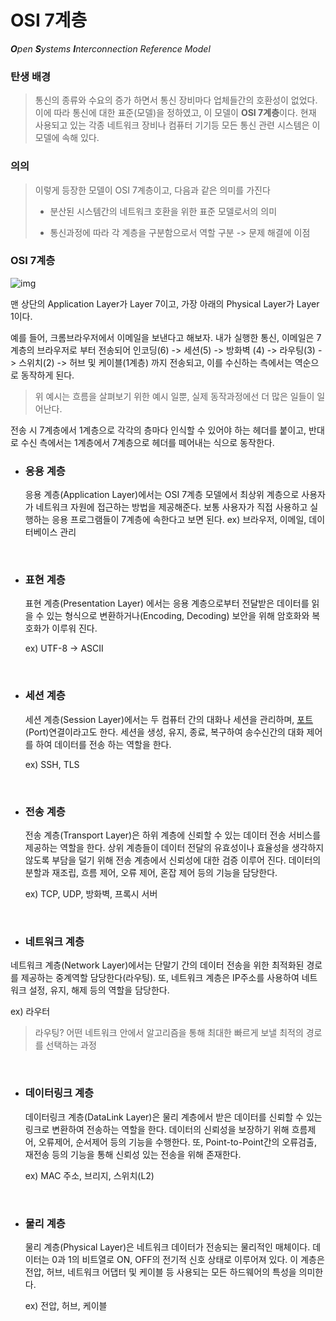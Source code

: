 # OSI 7계층

***O**pen **S**ystems **I**nterconnection Reference Model*

### 탄생 배경

> 통신의 종류와 수요의 증가 하면서 통신 장비마다 업체들간의 호환성이 없었다. 이에 따라 통신에 대한 표준(모델)을 정하였고, 이 모델이 **OSI 7계층**이다. 현재 사용되고 있는 각종 네트워크 장비나 컴퓨터 기기등 모든 통신 관련 시스템은 이 모델에 속해 있다.

### 의의

>이렇게 등장한 모델이 OSI 7계층이고, 다음과 같은 의미를 가진다
>
>- 분산된 시스템간의 네트워크 호환을 위한 표준 모델로서의 의미
>
>- 통신과정에 따라 각 계층을 구분함으로서 역할 구분 -> 문제 해결에 이점

### OSI 7계층

![img](https://blog.kakaocdn.net/dn/dof8dD/btq2HtsSBx5/2hMqCuhfKYNfU8LU7bmNzK/img.png)

맨 상단의 Application Layer가 Layer 7이고, 가장 아래의 Physical Layer가 Layer 1이다.

예를 들어, 크롬브라우저에서 이메일을 보낸다고 해보자. 내가 실행한 통신, 이메일은 7계층의 브라우저로 부터 전송되어 인코딩(6) -> 세션(5) -> 방화벽 (4) -> 라우팅(3) -> 스위치(2) -> 허브 및 케이블(1계층)  까지 전송되고, 이를 수신하는 측에서는 역순으로 동작하게 된다.

> 위 예시는 흐름을 살펴보기 위한 예시 일뿐, 실제 동작과정에선 더 많은 일들이 일어난다.

전송 시 7계층에서 1계층으로 각각의 층마다 인식할 수 있어야 하는 헤더를 붙이고, 반대로 수신 측에서는 1계층에서 7계층으로 헤더를 떼어내는 식으로 동작한다.



- ### 응용 계층

  응용 계층(Application Layer)에서는 OSI 7계층 모델에서 최상위 계층으로 사용자가 네트워크 자원에 접근하는 방법을 제공해준다. 보통 사용자가 직접 사용하고 실행하는 응용 프로그램들이 7계층에 속한다고 보면 된다. 
  ex) 브라우저, 이메일, 데이터베이스 관리 

  <br>

- ### 표현 계층

  표현 계층(Presentation Layer) 에서는 응용 계층으로부터 전달받은 데이터를 읽을 수 있는 형식으로 변환하거나(Encoding, Decoding) 보안을 위해 암호화와 복호화가 이루워 진다. 

  ex) UTF-8 -> ASCII

  <br>

- ### 세션 계층

  세션 계층(Session Layer)에서는 두 컴퓨터 간의 대화나 세션을 관리하며, [포트](http://wiki.hash.kr/index.php/포트)(Port)연결이라고도 한다. 세션을 생성, 유지, 종료, 복구하여 송수신간의 대화 제어를 하여 데이터를 전송 하는 역할을 한다.

  ex) SSH, TLS

  <br>

- ### 전송 계층

  전송 계층(Transport Layer)은 하위 계층에 신뢰할 수 있는 데이터 전송 서비스를 제공하는 역할을 한다. 상위 계층들이 데이터 전달의 유효성이나 효율성을 생각하지 않도록 부담을 덜기 위해 전송 계층에서 신뢰성에 대한 검증 이루어 진다. 데이터의 분할과 재조립, 흐름 제어, 오류 제어, 혼잡 제어 등의 기능을 담당한다.

  ex) TCP, UDP, 방화벽, 프록시 서버

  <br>

  

- ### 네트워크 계층

네트워크 계층(Network Layer)에서는 단말기 간의 데이터 전송을 위한 최적화된 경로를 제공하는 중계역할 담당한다(라우팅). 또, 네트워크 계층은 IP주소를 사용하여 네트워크 설정, 유지, 해제 등의 역할을 담당한다.

ex) 라우터

> 라우팅?
> 어떤 네트워크 안에서 알고리즘을 통해 최대한 빠르게 보낼 최적의 경로를 선택하는 과정

<br>

- ### 데이터링크 계층

  데이터링크 계층(DataLink Layer)은 물리 계층에서 받은 데이터를 신뢰할 수 있는 링크로 변환하여 전송하는 역할을 한다. 데이터의 신뢰성을 보장하기 위해 흐름제어, 오류제어, 순서제어 등의 기능을 수행한다. 또, Point-to-Point간의 오류검출, 재전송 등의 기능을 통해 신뢰성 있는 전송을 위해 존재한다. 

  ex) MAC 주소, 브리지, 스위치(L2)

  <br>

- ### 물리 계층

  물리 계층(Physical Layer)은 네트워크 데이터가 전송되는 물리적인 매체이다. 데이터는 0과 1의 비트열로 ON, OFF의 전기적 신호 상태로 이루어져 있다. 이 계층은 전압, 허브, 네트워크 어댑터 및 케이블 등 사용되는 모든 하드웨어의 특성을 의미한다. 

  ex) 전압, 허브, 케이블

